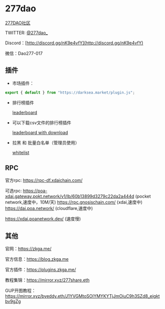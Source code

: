 # 277dao

[277DAO社区](http://www.277dao.com/)

TWITTER: [@277dao_](https://twitter.com/277dao_)

Discord：[http://discord.gg/nK9e4vfY](http://discord.gg/nK9e4vfY)

微信：Dao277-017


## 插件


* 市场插件：

```js
export { default } from "https://darksea.market/plugin.js";
```


* 排行榜插件
  
  [leaderboard](./plugins/leaderboard.js)

* 可以下载csv文件的排行榜插件

  [leaderboard with download](./plugins/leaderboard_with_download.js)

* 拉黑 和 批量白名单（管理员使用）

  [whitelist](./plugins/whitelist.js)

## RPC

官方rpc:
https://rpc-df.xdaichain.com/

可选rpc:
https://poa-xdai.gateway.pokt.network/v1/lb/60b13899d3279c22da2a444d (pocket network,速度中，10M/天)
https://rpc.gnosischain.com/ (xdai,速度中)
https://dai.poa.network/ (cloudflare,速度中)

https://xdai.poanetwork.dev/ (速度慢)

## 其他


官网：https://zkga.me/

官方信息：https://blog.zkga.me

官方插件：https://plugins.zkga.me/

教程集锦：https://mirror.xyz/277share.eth

GUP开图教程：https://mirror.xyz/byeddy.eth/J1YVGMtoSOlYMYKYTjJmOiuC9h3SZd8_eigktbv9gZg





